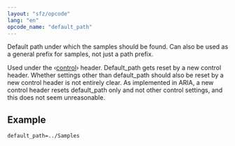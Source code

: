 ```yaml
---
layout: "sfz/opcode"
lang: "en"
opcode_name: "default_path"
---
```

Default path under which the samples should be found. Can also be
used as a general prefix for samples, not just a path prefix.

Used under the ‹[control](/headers/control)› header. Default_path
gets reset by a new control header. Whether settings other than
default_path should also be reset by a new control header is not
entirely clear. As implemented in ARIA, a new control header
resets default_path only and not other control settings, and this
does not seem unreasonable.

## Example

```
default_path=../Samples
```

